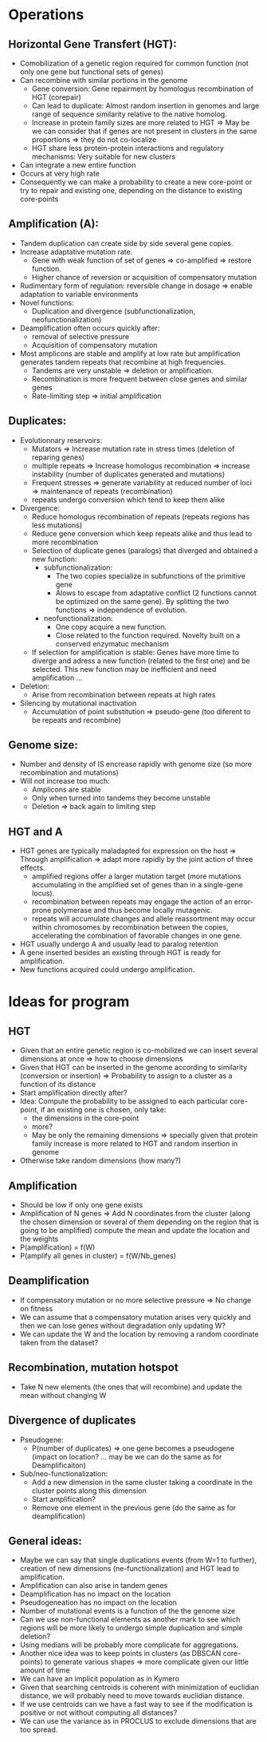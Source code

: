 # Operations

## Horizontal Gene Transfert (HGT):
+ Comobilization of a genetic region required for common function (not only one gene but functional sets of genes)
+ Can recombine with similar portions in the genome 
	+ Gene conversion: Gene repairment by homologus recombination of HGT (corepair)
	+ Can lead to duplicate:  Almost random insertion in genomes and  large range of sequence similarity relative to the native homolog.
	+ Increase in protein family sizes are more related to HGT => May be we can consider that if genes are not present in clusters in the same proportions => they do not co-localize
	+ HGT share less protein-protein interactions and regulatory mechanisms: Very suitable for new clusters
+ Can integrate a new entire function 
+ Occurs at very high rate
+ Consequently we can make a probability to create a new core-point or try to repair and existing one, depending on the distance to existing core-points

## Amplification (A):

+ Tandem duplication can create side by side several gene copies.
+ Increase adaptative mutation rate. 
	+ Gene with weak function of set of genes => co-amplified => restore function. 
	+ Higher chance of reversion or acquisition of compensatory mutation
+ Rudimentary form of regulation: reversible change in dosage => enable adaptation to variable environments
+ Novel functions: 
	+ Duplication and divergence (subfunctionalization, neofunctionalization)
+ Deamplification often occurs quickly after:
	+ removal of selective pressure 
	+ Acquisition of compensatory mutation
+ Most amplicons are stable and amplify at low rate but amplification generates tandem repeats that recombine at high frequencies. 
	+ Tandems are very unstable => deletion or amplification.
	+ Recombination is more frequent between close genes and similar genes		
	+ Rate-limiting step => initial amplification

## Duplicates:

+ Evolutionnary reservoirs:
	+ Mutators => Increase mutation rate in stress times (deletion of reparing genes)
	+ multiple repeats => Increase homologus recombination => increase instability (number of duplicates generated and mutations)
	+ Frequent stresses => generate variability at reduced number of loci => maintenance of repeats (recombination)
	+ repeats undergo conversion which tend to keep them alike
+ Divergence:
	+ Reduce homologus recombination of repeats (repeats regions has less mutations)
	+ Reduce gene conversion which keep repeats alike and thus lead to more recombination
	+ Selection of duplicate genes (paralogs) that diverged and obtained a new function: 
		+ subfunctionalization: 
			+ The two copies specialize in subfunctions of the primitive gene 
			+ Alows to escape from adaptative conflict (2 functions cannot be optimized on the same gene). By splitting the two functions => independence of evolution.
		+ neofunctionalization: 
			+ One copy acquire a new function. 
			+ Close related to the function required. Novelty built on a conserved enzymatuc mechanism
	+ If selection for amplification is stable: Genes have more time to diverge and adress a new function (related to the first one) and be selected. This new function may be inefficient and need amplification ...
+ Deletion:
	+ Arise from recombination between repeats at high rates
+ Silencing by mutational inactivation
	+ Accumulation of point substitution => pseudo-gene (too diferent to be repeats and recombine)
		
## Genome size: 

+ Number and density of IS encrease rapidly with genome size (so more recombination and mutations)
+ Will not increase too much:
	+ Amplicons are stable
	+ Only when turned into tandems they become unstable
	+ Deletion => back again to limiting step
	

## HGT and A

+ HGT genes are typically maladapted for expression on the host => Through amplification => adapt more rapidly by the joint action of three effects.
	+ amplified regions offer a larger mutation target (more mutations accumulating in the amplified set of genes than in a single-gene locus).
	+ recombination between repeats may engage the action of an error-prone polymerase and thus become locally mutagenic.
	+ repeats will accumulate changes and allele reassortment may occur within chromosomes by recombination between the copies, accelerating the combination of favorable changes in one gene. 
+ HGT usually undergo A and usually lead to paralog retention
+ A gene inserted besides an existing through HGT is ready for amplification.
+ New functions acquired could undergo amplification.

# Ideas for program

## HGT

+ Given that an entire genetic region is co-mobilized we can insert several dimensions at once => how to choose dimensions
+ Given that HGT can be inserted in the genome according to similarity (conversion or insertion) => Probability to assign to a cluster as a function of its distance
+ Start amplification directly after?
+ Idea: Compute the probability to be assigned to each particular core-point, if an existing one is chosen, only take:
	+ the dimensions in the core-point
	+ more? 
	+ May be only the remaining dimensions => specially given that protein family increase is more related to HGT and random insertion in genome
+ Otherwise take random dimensions (how many?)

## Amplification

+ Should be low if only one gene exists
+ Amplification of N genes => Add N coordinates from the cluster (along the chosen dimension or several of them depending on the region that is going to be amplified) compute the mean and update the location and the weights
+ P(amplification) = f(W)
+ P(amplify all genes in cluster) = f(W/Nb_genes)

## Deamplification

+ If compensatory mutation or no more selective pressure => No change on fitness
+ We can assume that a compensatory mutation arises very quickly and then we can lose genes without degradation only updating W? 
+ We can update the W and the location by removing a random coordinate taken from the dataset? 

## Recombination, mutation hotspot

+ Take N new elements (the ones that will recombine) and update the mean without changing W

## Divergence of duplicates

+ Pseudogene:
	+ P(number of duplicates) => one gene becomes a pseudogene (impact on location? ... may be we can do the same as for Deamplificaiton)
+ Sub/neo-functionalization:
	+ Add a new dimension in the same cluster taking a coordinate in the cluster points along this dimension
	+ Start amplification?
	+ Remove one element in the previous gene (do the same as for deamplification)

## General ideas:

+ Maybe we can say that single duplications events (from W=1 to further), creation of new dimensions (ne-functionalization) and HGT lead to amplification.
+ Amplification can also arise in tandem genes
+ Deamplification has no impact on the location
+ Pseudogeneation has no impact on the location
+ Number of mutational events is a function of the the genome size
+ Can we use non-functional elements as another mark to see which regions will be more likely to undergo simple duplication and simple deletion? 
+ Using medians will be probably more complicate for aggregations.
+ Another nice idea was to keep points in clusters (as DBSCAN core-points) to generate various shapes => more complicate given our little amount of time
+ We can have an implicit population as in Kymero
+ Given that searching centroids is coherent with minimization of euclidian distance, we will probably need to move towards euclidian distance.
+ If we use centroids can we have a fast way to see if the modification is positive or not without computing all distances? 
+ We can use the variance as in PROCLUS to exclude dimensions that are too spread.
